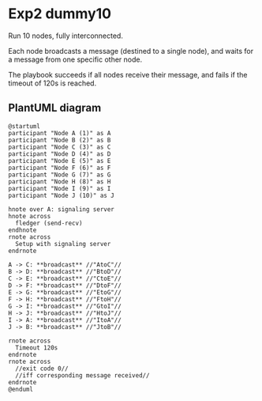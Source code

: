 # Exp2 dummy10

Run 10 nodes, fully interconnected.

Each node broadcasts a message (destined to a single node),
and waits for a message from one specific other node.

The playbook succeeds if all nodes receive their message,
and fails if the timeout of 120s is reached.

## PlantUML diagram

```plantuml
@startuml
participant "Node A (1)" as A
participant "Node B (2)" as B
participant "Node C (3)" as C
participant "Node D (4)" as D
participant "Node E (5)" as E
participant "Node F (6)" as F
participant "Node G (7)" as G
participant "Node H (8)" as H
participant "Node I (9)" as I
participant "Node J (10)" as J

hnote over A: signaling server
hnote across
  fledger (send-recv)
endhnote
rnote across
  Setup with signaling server
endrnote

A -> C: **broadcast** //"AtoC"//
B -> D: **broadcast** //"BtoD"//
C -> E: **broadcast** //"CtoE"//
D -> F: **broadcast** //"DtoF"//
E -> G: **broadcast** //"EtoG"//
F -> H: **broadcast** //"FtoH"//
G -> I: **broadcast** //"GtoI"//
H -> J: **broadcast** //"HtoJ"//
I -> A: **broadcast** //"ItoA"//
J -> B: **broadcast** //"JtoB"//

rnote across
  Timeout 120s
endrnote
rnote across
  //exit code 0//
  //iff corresponding message received//
endrnote
@enduml
```
